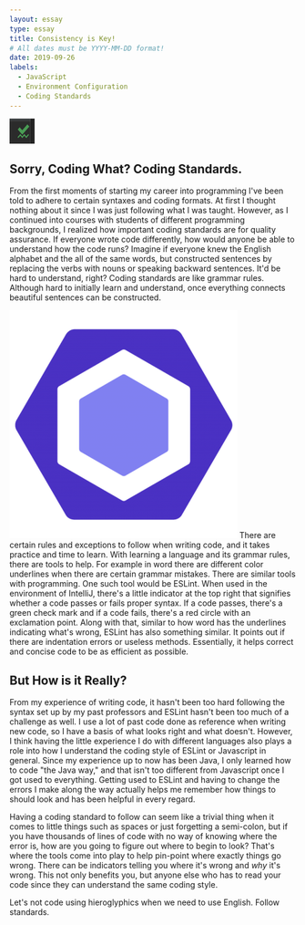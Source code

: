 ```yaml
---
layout: essay
type: essay
title: Consistency is Key!
# All dates must be YYYY-MM-DD format!
date: 2019-09-26
labels:
  - JavaScript
  - Environment Configuration
  - Coding Standards
---
```


<img class="ui small right floated rounded image" src="../images/greencheck.png">

## Sorry, Coding What? Coding Standards.

From the first moments of starting my career into programming I've been told to adhere to certain syntaxes and coding formats. At first I thought nothing about it since I was just following what I was taught. However, as I continued into courses with students of different programming backgrounds, I realized how important coding standards are for quality assurance. If everyone wrote code differently, how would anyone be able to understand how the code runs? Imagine if everyone knew the English alphabet and the all of the same words, but constructed sentences by replacing the verbs with nouns or speaking backward sentences. It'd be hard to understand, right? Coding standards are like grammar rules. Although hard to initially learn and understand, once everything connects beautiful sentences can be constructed.

<img class="ui small right floated rounded image" src="../images/eslint.png">
There are certain rules and exceptions to follow when writing code, and it takes practice and time to learn. With learning a language and its grammar rules, there are tools to help. For example in word there are different color underlines when there are certain grammar mistakes. There are similar tools with programming. One such tool would be ESLint. When used in the environment of IntelliJ, there's a little indicator at the top right that signifies whether a code passes or fails proper syntax. If a code passes, there's a green check mark and if a code fails, there's a red circle with an exclamation point. Along with that, similar to how word has the underlines indicating what's wrong, ESLint has also something similar. It points out if there are indentation errors or useless methods. Essentially, it helps correct and concise code to be as efficient as possible. 
 
## But How is it Really?

From my experience of writing code, it hasn't been too hard following the syntax set up by my past professors and ESLint hasn't been too much of a challenge as well. I use a lot of past code done as reference when writing new code, so I have a basis of what looks right and what doesn't. However, I think having the little experience I do with different languages also plays a role into how I understand the coding style of ESLint or Javascript in general. Since my experience up to now has been Java, I only learned how to code "the Java way," and that isn't too different from Javascript once I got used to everything. Getting used to ESLint and having to change the errors I make along the way actually helps me remember how things to should look and has been helpful in every regard.  

Having a coding standard to follow can seem like a trivial thing when it comes to little things such as spaces or just forgetting a semi-colon, but if you have thousands of lines of code with no way of knowing where the error is, how are you going to figure out where to begin to look? That's where the tools come into play to help pin-point where exactly things go wrong. There can be indicators telling you where it's wrong and *why* it's wrong. This not only benefits you, but anyone else who has to read your code since they can understand the same coding style.

Let's not code using hieroglyphics when we need to use English. Follow standards. 
